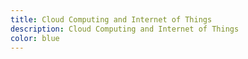 ```yaml
---
title: Cloud Computing and Internet of Things
description: Cloud Computing and Internet of Things
color: blue
---
```

